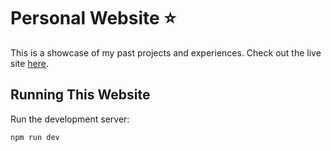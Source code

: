 # Personal Website ⭐
This is a showcase of my past projects and experiences. Check out the live site [here](https://edwardchew.vercel.app/).

## Running This Website

Run the development server:

```bash
npm run dev
```

